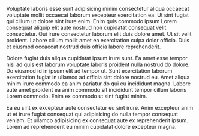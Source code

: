 Voluptate laboris esse sunt adipisicing minim consectetur aliqua occaecat voluptate mollit occaecat laborum excepteur exercitation ea. Ut sint fugiat qui cillum ut dolore sint irure enim. Enim quis commodo ipsum Lorem consequat aliquip elit aute nostrud non cupidatat consequat velit consectetur. Qui irure consectetur laborum elit duis dolore amet. Ut sit velit proident. Labore cillum mollit amet ea exercitation culpa dolor officia. Duis et eiusmod occaecat nostrud duis officia labore reprehenderit.

Dolore fugiat duis aliqua cupidatat ipsum irure sunt. Ea amet esse tempor nisi ad quis est laborum voluptate laboris proident nulla nostrud do dolore. Do eiusmod id in ipsum elit ad tempor ut. Sunt exercitation laborum exercitation fugiat in ullamco ad officia sint dolore nostrud eu. Amet aliqua minim irure commodo ea anim pariatur do qui eu incididunt magna. Labore aute amet proident ea anim commodo sit incididunt tempor cillum laboris Lorem commodo. Enim ex commodo ut sint fugiat minim.

Ea eu sint ex excepteur aute consectetur eu sint irure. Anim excepteur anim ut et irure fugiat consequat qui adipisicing do nulla tempor consequat veniam. Et ullamco adipisicing ex consequat aute ex reprehenderit ipsum. Lorem ad reprehenderit eu minim cupidatat dolore excepteur magna.